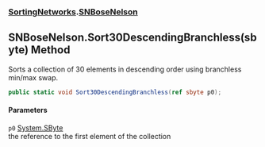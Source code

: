 ### [SortingNetworks](SortingNetworks.md 'SortingNetworks').[SNBoseNelson](SortingNetworks_SNBoseNelson.md 'SortingNetworks.SNBoseNelson')
## SNBoseNelson.Sort30DescendingBranchless(sbyte) Method
Sorts a collection of 30 elements in descending order using branchless min/max swap.  
```csharp
public static void Sort30DescendingBranchless(ref sbyte p0);
```
#### Parameters
<a name='SortingNetworks_SNBoseNelson_Sort30DescendingBranchless(sbyte)_p0'></a>
`p0` [System.SByte](https://docs.microsoft.com/en-us/dotnet/api/System.SByte 'System.SByte')  
the reference to the first element of the collection
  
